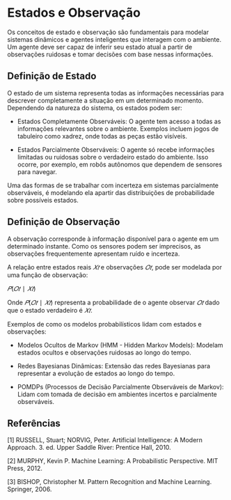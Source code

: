 # Estados e Observação

Os conceitos de estado e observação são fundamentais para modelar sistemas dinâmicos e agentes inteligentes que interagem com o ambiente. Um agente deve ser capaz de inferir seu estado atual a partir de observações ruidosas e tomar decisões com base nessas informações.

## Definição de Estado

O estado de um sistema representa todas as informações necessárias para descrever completamente a situação em um determinado momento. Dependendo da natureza do sistema, os estados podem ser:

- Estados Completamente Observáveis: O agente tem acesso a todas as informações relevantes sobre o ambiente. Exemplos incluem jogos de tabuleiro como xadrez, onde todas as peças estão visíveis.

- Estados Parcialmente Observáveis: O agente só recebe informações limitadas ou ruidosas sobre o verdadeiro estado do ambiente. Isso ocorre, por exemplo, em robôs autônomos que dependem de sensores para navegar.

Uma das formas de se trabalhar com incerteza em sistemas parcialmente observáveis, é modelando ela apartir das distribuições de probabilidade sobre possíveis estados.

## Definição de Observação

A observação corresponde à informação disponível para o agente em um determinado instante. Como os sensores podem ser imprecisos, as observações frequentemente apresentam ruído e incerteza.

A relação entre estados reais $𝑋𝑡$ e observações $𝑂𝑡$, pode ser modelada por uma função de observação:

$𝑃(𝑂𝑡∣𝑋𝑡)$

Onde $𝑃(𝑂𝑡∣𝑋𝑡)$ representa a probabilidade de o agente observar $𝑂𝑡$ dado que o estado verdadeiro é $𝑋𝑡$.

Exemplos de como os modelos probabilísticos lidam com estados e observações:

- Modelos Ocultos de Markov (HMM - Hidden Markov Models): Modelam estados ocultos e observações ruidosas ao longo do tempo.

- Redes Bayesianas Dinâmicas: Extensão das redes Bayesianas para representar a evolução de estados ao longo do tempo.

- POMDPs (Processos de Decisão Parcialmente Observáveis de Markov): Lidam com tomada de decisão em ambientes incertos e parcialmente observáveis.

## Referências

[1] RUSSELL, Stuart; NORVIG, Peter. Artificial Intelligence: A Modern Approach. 3. ed. Upper Saddle River: Prentice Hall, 2010.

[2] MURPHY, Kevin P. Machine Learning: A Probabilistic Perspective. MIT Press, 2012.

[3] BISHOP, Christopher M. Pattern Recognition and Machine Learning. Springer, 2006.